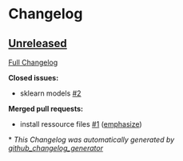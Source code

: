 # Changelog

## [Unreleased](https://github.com/OpenVoiceOS/ovos-classifiers/tree/HEAD)

[Full Changelog](https://github.com/OpenVoiceOS/ovos-classifiers/compare/c3a74ae809d92add875a20e8fc0734821be53e05...HEAD)

**Closed issues:**

- sklearn models [\#2](https://github.com/OpenVoiceOS/ovos-classifiers/issues/2)

**Merged pull requests:**

- install ressource files [\#1](https://github.com/OpenVoiceOS/ovos-classifiers/pull/1) ([emphasize](https://github.com/emphasize))



\* *This Changelog was automatically generated by [github_changelog_generator](https://github.com/github-changelog-generator/github-changelog-generator)*
